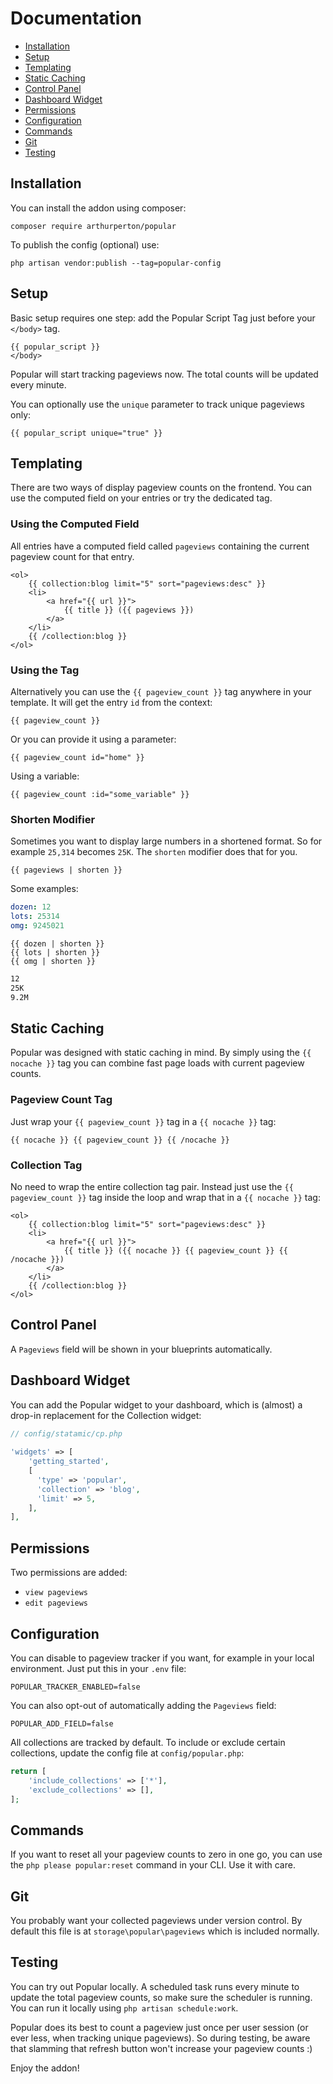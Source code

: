 # Documentation

* [Installation](#installation)
* [Setup](#setup)
* [Templating](#templating)
* [Static Caching](#static-caching)
* [Control Panel](#control-panel)
* [Dashboard Widget](#dashboard-widget)
* [Permissions](#permissions)
* [Configuration](#configuration)
* [Commands](#commands)
* [Git](#git)
* [Testing](#testing)

<a name="installation"></a>
## Installation

You can install the addon using composer:

```
composer require arthurperton/popular
```

To publish the config (optional) use:

```
php artisan vendor:publish --tag=popular-config
```

<a name="setup"></a>
## Setup

Basic setup requires one step: add the Popular Script Tag just before your `</body>` tag.

```antlers
{{ popular_script }}
</body>
```

Popular will start tracking pageviews now. The total counts will be updated every minute.

You can optionally use the `unique` parameter to track unique pageviews only:
 
```antlers
{{ popular_script unique="true" }}
```

<a name="templating"></a>
## Templating

There are two ways of display pageview counts on the frontend. You can use the computed field on your entries or try the dedicated tag. 

### Using the Computed Field

All entries have a computed field called `pageviews` containing the current pageview count for that entry.

```antlers
<ol>
    {{ collection:blog limit="5" sort="pageviews:desc" }}
    <li>
        <a href="{{ url }}">
            {{ title }} ({{ pageviews }})
        </a>
    </li>
    {{ /collection:blog }}
</ol>
```

### Using the Tag

Alternatively you can use the `{{ pageview_count }}` tag anywhere in your template. It will get the entry `id` from the context:

```antlers
{{ pageview_count }}
```

Or you can provide it using a parameter:

```antlers
{{ pageview_count id="home" }}
```

Using a variable:

```antlers
{{ pageview_count :id="some_variable" }}
```

### Shorten Modifier

Sometimes you want to display large numbers in a shortened format. So for example `25,314` becomes `25K`. The `shorten` modifier does that for you.

```antlers
{{ pageviews | shorten }}
```

Some examples:

```yaml
dozen: 12
lots: 25314
omg: 9245021
```

```antlers
{{ dozen | shorten }}
{{ lots | shorten }}
{{ omg | shorten }}
```

```html
12
25K
9.2M
```

<a name="static-caching"></a>
## Static Caching

Popular was designed with static caching in mind. By simply using the `{{ nocache }}` tag you can combine fast page loads with current pageview counts.

### Pageview Count Tag

Just wrap your `{{ pageview_count }}` tag in a `{{ nocache }}` tag:

```antlers
{{ nocache }} {{ pageview_count }} {{ /nocache }}
```

### Collection Tag

No need to wrap the entire collection tag pair. Instead just use the `{{ pageview_count }}` tag inside the loop and wrap that in a `{{ nocache }}` tag:

```antlers
<ol>
    {{ collection:blog limit="5" sort="pageviews:desc" }}
    <li>
        <a href="{{ url }}">
            {{ title }} ({{ nocache }} {{ pageview_count }} {{ /nocache }})
        </a>
    </li>
    {{ /collection:blog }}
</ol>
```
<a name="control-panel"></a>
## Control Panel

A `Pageviews` field will be shown in your blueprints automatically.

<a name="dashboard-widget"></a>
## Dashboard Widget

You can add the Popular widget to your dashboard, which is (almost) a drop-in replacement for the Collection widget:

```php
// config/statamic/cp.php
 
'widgets' => [
    'getting_started',
    [ 
      'type' => 'popular',
      'collection' => 'blog',
      'limit' => 5,
    ], 
],
```

<a name="permissions"></a>
## Permissions

Two permissions are added:

* `view pageviews`
* `edit pageviews`


<a name="configuration"></a>
## Configuration

You can disable to pageview tracker if you want, for example in your local environment. Just put this in your `.env` file:

```env
POPULAR_TRACKER_ENABLED=false
```

You can also opt-out of automatically adding the `Pageviews` field:

```env
POPULAR_ADD_FIELD=false
```

All collections are tracked by default. To include or exclude certain collections, update the config file at `config/popular.php`:

```php
return [
    'include_collections' => ['*'],
    'exclude_collections' => [],
];
```

<a name="commands"></a>
## Commands

If you want to reset all your pageview counts to zero in one go, you can use the `php please popular:reset` command in your CLI. Use it with care.

<a name="git"></a>
## Git

You probably want your collected pageviews under version control. By default this file is at `storage\popular\pageviews` which is included normally.

<a name="testing"></a>
## Testing

You can try out Popular locally. A scheduled task runs every minute to update the total pageview counts, so make sure the scheduler is running. You can run it locally using `php artisan schedule:work`.

Popular does its best to count a pageview just once per user session (or ever less, when tracking unique pageviews). So during testing, be aware that slamming that refresh button won't increase your pageview counts :)

Enjoy the addon!
